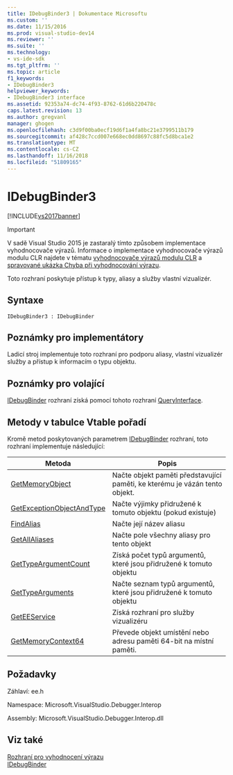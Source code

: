 ```yaml
---
title: IDebugBinder3 | Dokumentace Microsoftu
ms.custom: ''
ms.date: 11/15/2016
ms.prod: visual-studio-dev14
ms.reviewer: ''
ms.suite: ''
ms.technology:
- vs-ide-sdk
ms.tgt_pltfrm: ''
ms.topic: article
f1_keywords:
- IDebugBinder3
helpviewer_keywords:
- IDebugBinder3 interface
ms.assetid: 92353a74-dc74-4f93-8762-61d6b220478c
caps.latest.revision: 13
ms.author: gregvanl
manager: ghogen
ms.openlocfilehash: c3d9f00ba0ecf19d6f1a4fa8bc21e3799511b179
ms.sourcegitcommit: af428c7ccd007e668ec0dd8697c88fc5d8bca1e2
ms.translationtype: MT
ms.contentlocale: cs-CZ
ms.lasthandoff: 11/16/2018
ms.locfileid: "51809165"
---
```

# <a name="idebugbinder3"></a>IDebugBinder3
[!INCLUDE[vs2017banner](../../../includes/vs2017banner.md)]

> [!IMPORTANT]
>  V sadě Visual Studio 2015 je zastaralý tímto způsobem implementace vyhodnocovače výrazů. Informace o implementace vyhodnocovače výrazů modulu CLR najdete v tématu [vyhodnocovače výrazů modulu CLR](https://github.com/Microsoft/ConcordExtensibilitySamples/wiki/CLR-Expression-Evaluators) a [spravované ukázka Chyba při vyhodnocování výrazu](https://github.com/Microsoft/ConcordExtensibilitySamples/wiki/Managed-Expression-Evaluator-Sample).  
  
 Toto rozhraní poskytuje přístup k typy, aliasy a služby vlastní vizualizér.  
  
## <a name="syntax"></a>Syntaxe  
  
```  
IDebugBinder3 : IDebugBinder  
```  
  
## <a name="notes-for-implementers"></a>Poznámky pro implementátory  
 Ladicí stroj implementuje toto rozhraní pro podporu aliasy, vlastní vizualizér služby a přístup k informacím o typu objektu.  
  
## <a name="notes-for-callers"></a>Poznámky pro volající  
 [IDebugBinder](../../../extensibility/debugger/reference/idebugbinder.md) rozhraní získá pomocí tohoto rozhraní [QueryInterface](http://msdn.microsoft.com/library/62fce95e-aafa-4187-b50b-e6611b74c3b3).  
  
## <a name="methods-in-vtable-order"></a>Metody v tabulce Vtable pořadí  
 Kromě metod poskytovaných parametrem [IDebugBinder](../../../extensibility/debugger/reference/idebugbinder.md) rozhraní, toto rozhraní implementuje následující:  
  
|Metoda|Popis|  
|------------|-----------------|  
|[GetMemoryObject](../../../extensibility/debugger/reference/idebugbinder3-getmemoryobject.md)|Načte objekt paměti představující paměti, ke kterému je vázán tento objekt.|  
|[GetExceptionObjectAndType](../../../extensibility/debugger/reference/idebugbinder3-getexceptionobjectandtype.md)|Načte výjimky přidružené k tomuto objektu (pokud existuje)|  
|[FindAlias](../../../extensibility/debugger/reference/idebugbinder3-findalias.md)|Načte její název aliasu|  
|[GetAllAliases](../../../extensibility/debugger/reference/idebugbinder3-getallaliases.md)|Načte pole všechny aliasy pro tento objekt|  
|[GetTypeArgumentCount](../../../extensibility/debugger/reference/idebugbinder3-gettypeargumentcount.md)|Získá počet typů argumentů, které jsou přidružené k tomuto objektu|  
|[GetTypeArguments](../../../extensibility/debugger/reference/idebugbinder3-gettypearguments.md)|Načte seznam typů argumentů, které jsou přidružené k tomuto objektu|  
|[GetEEService](../../../extensibility/debugger/reference/idebugbinder3-geteeservice.md)|Získá rozhraní pro služby vizualizéru|  
|[GetMemoryContext64](../../../extensibility/debugger/reference/idebugbinder3-getmemorycontext64.md)|Převede objekt umístění nebo adresu paměti 64-bit na místní paměti.|  
  
## <a name="requirements"></a>Požadavky  
 Záhlaví: ee.h  
  
 Namespace: Microsoft.VisualStudio.Debugger.Interop  
  
 Assembly: Microsoft.VisualStudio.Debugger.Interop.dll  
  
## <a name="see-also"></a>Viz také  
 [Rozhraní pro vyhodnocení výrazu](../../../extensibility/debugger/reference/expression-evaluation-interfaces.md)   
 [IDebugBinder](../../../extensibility/debugger/reference/idebugbinder.md)

